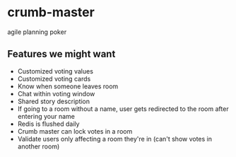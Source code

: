 # crumb-master
agile planning poker

## Features we might want

- Customized voting values
- Customized voting cards
- Know when someone leaves room
- Chat within voting window
- Shared story description
- If going to a room without a name, user gets redirected to the room after entering your name
- Redis is flushed daily
- Crumb master can lock votes in a room
- Validate users only affecting a room they're in (can't show votes in another room)
